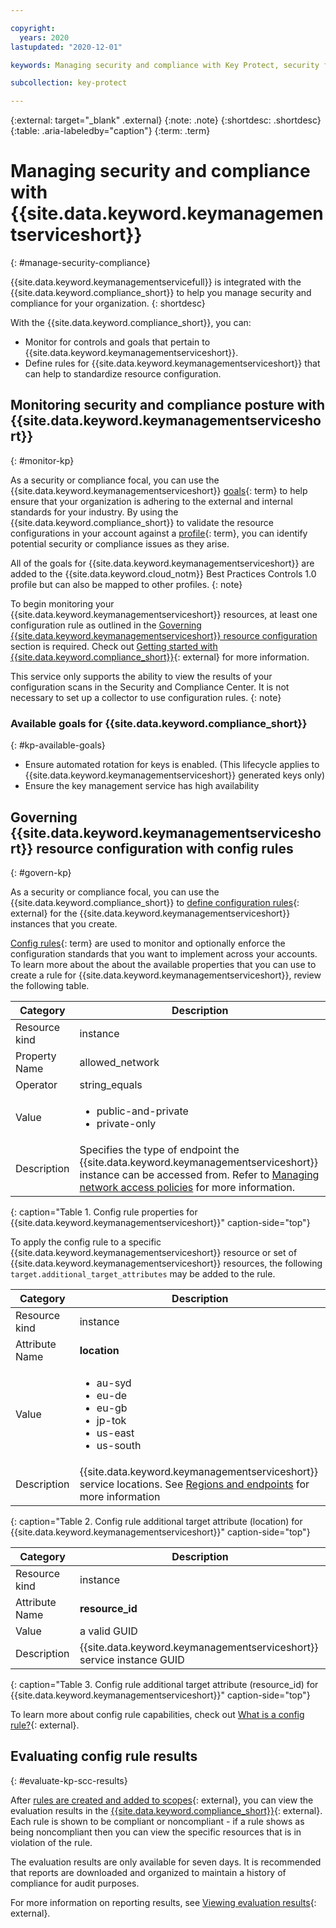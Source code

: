 ```yaml
---

copyright:
  years: 2020
lastupdated: "2020-12-01"

keywords: Managing security and compliance with Key Protect, security for Key Protect, compliance for Key Protect, security, compliance

subcollection: key-protect

---
```


{:external: target="_blank" .external}
{:note: .note}
{:shortdesc: .shortdesc}
{:table: .aria-labeledby="caption"}
{:term: .term}

# Managing security and compliance with {{site.data.keyword.keymanagementserviceshort}}
{: #manage-security-compliance}

{{site.data.keyword.keymanagementservicefull}} is integrated with the
{{site.data.keyword.compliance_short}} to help you manage security and
compliance for your organization.
{: shortdesc}

With the {{site.data.keyword.compliance_short}}, you can:

* Monitor for controls and goals that pertain to
  {{site.data.keyword.keymanagementserviceshort}}.
* Define rules for {{site.data.keyword.keymanagementserviceshort}} that can help
  to standardize resource configuration.

## Monitoring security and compliance posture with {{site.data.keyword.keymanagementserviceshort}}
{: #monitor-kp}

As a security or compliance focal, you can use the
{{site.data.keyword.keymanagementserviceshort}}
[goals](#x2117978){: term}
to help ensure that your organization is adhering to the external and internal
standards for your industry. By using the {{site.data.keyword.compliance_short}}
to validate the resource configurations in your account against a
[profile](#x2034950){: term}, you can identify potential security or compliance
issues as they arise.

All of the goals for {{site.data.keyword.keymanagementserviceshort}} are added
to the {{site.data.keyword.cloud_notm}} Best Practices Controls 1.0 profile but
can also be mapped to other profiles.
{: note}

To begin monitoring your {{site.data.keyword.keymanagementserviceshort}}
resources, at least one configuration rule as outlined in the
[Governing {{site.data.keyword.keymanagementserviceshort}} resource configuration](#govern-kp)
section is required. Check out
[Getting started with {{site.data.keyword.compliance_short}}](/docs/security-compliance?topic-security-compliance-getting-started){: external}
for more information.

This service only supports the ability to view the results of your configuration
scans in the Security and Compliance Center. It is not necessary to set up a
collector to use configuration rules.
{: note}

### Available goals for {{site.data.keyword.compliance_short}}
{: #kp-available-goals}

* Ensure automated rotation for keys is enabled. (This lifecycle applies to
  {{site.data.keyword.keymanagementserviceshort}} generated keys only)
* Ensure the key management service has high availability

## Governing {{site.data.keyword.keymanagementserviceshort}} resource configuration with config rules
{: #govern-kp}

As a security or compliance focal, you can use the
{{site.data.keyword.compliance_short}} to
[define configuration rules](/docs/security-compliance?topic=security-compliance-rules){: external}
for the {{site.data.keyword.keymanagementserviceshort}} instances that you
create.

[Config rules](#x3084914){: term}
are used to monitor and optionally enforce the configuration standards that you
want to implement across your accounts. To learn more about the about the
available properties that you can use to create a rule for
{{site.data.keyword.keymanagementserviceshort}}, review the following table.

| Category      | Description |
| ------------- | ----------- |
| Resource kind | instance |
| Property Name | allowed_network |
| Operator      | string_equals |
| Value         | <ul><li>public-and-private</li><li>private-only</li></ul> |
| Description   | Specifies the type of endpoint the {{site.data.keyword.keymanagementserviceshort}} instance can be accessed from. Refer to [Managing network access policies](/docs/key-protect?topic=key-protect-managing-network-access-policies) for more information. |
{: caption="Table 1.  Config rule properties for {{site.data.keyword.keymanagementserviceshort}}" caption-side="top"}

To apply the config rule to a specific
{{site.data.keyword.keymanagementserviceshort}} resource or set of
{{site.data.keyword.keymanagementserviceshort}} resources, the following
`target.additional_target_attributes` may be added to the rule.

| Category       | Description |
| -------------- | ----------- |
| Resource kind  | instance |
| Attribute Name | **location** |
| Value          | <ul><li>au-syd</li><li>eu-de</li><li>eu-gb</li><li>jp-tok</li><li>us-east</li><li>us-south</li></ul> |
| Description    | {{site.data.keyword.keymanagementserviceshort}} service locations. See [Regions and endpoints](/docs/key-protect?topic=key-protect-regions) for more information |
{: caption="Table 2. Config rule additional target attribute (location) for {{site.data.keyword.keymanagementserviceshort}}" caption-side="top"}

| Category       | Description |
| -------------- | ----------- |
| Resource kind  | instance |
| Attribute Name | **resource_id** |
| Value          | a valid GUID |
| Description    | {{site.data.keyword.keymanagementserviceshort}} service instance GUID |
{: caption="Table 3. Config rule additional target attribute (resource_id) for {{site.data.keyword.keymanagementserviceshort}}" caption-side="top"}

To learn more about config rule capabilities, check out
[What is a config rule?](/docs/security-compliance?topic=security-compliance-what-is-rule){: external}.

## Evaluating config rule results
{: #evaluate-kp-scc-results}

After
[rules are created and added to scopes](/docs/security-compliance?topic=security-compliance-rules){: external},
you can view the evaluation results in the
[{{site.data.keyword.compliance_short}}](/docs/security-compliance?topic-security-compliance-getting-started){: external}.
Each rule is shown to be compliant or noncompliant - if a rule shows as being
noncompliant then you can view the specific resources that is in violation of
the rule.

The evaluation results are only available for seven days. It is recommended that
reports are downloaded and organized to maintain a history of compliance for
audit purposes.

For more information on reporting results, see
[Viewing evaluation results](/docs/security-compliance?topic=security-compliance-results){: external}.
